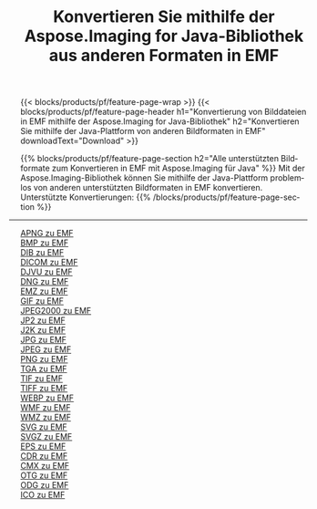﻿---
title: Konvertieren Sie mithilfe der Aspose.Imaging for Java-Bibliothek aus anderen Formaten in EMF 
weight: 3920
url: /de/java/conversion/to/emf 
lang: de
langdirlevel: 2
locales: zh-hans,ja,it,ru,de,es,fr,nl,id,lt,pl,pt,vi,tr,ko,zh-hant,ar,hi,th,sv,cs,uk,he
description: Mit Aspose.Imaging können Sie mithilfe von Java aus anderen Formaten in EMF konvertieren
---

{{< blocks/products/pf/feature-page-wrap >}}
{{< blocks/products/pf/feature-page-header h1="Konvertierung von Bilddateien in EMF mithilfe der Aspose.Imaging for Java-Bibliothek" h2="Konvertieren Sie mithilfe der Java-Plattform von anderen Bildformaten in EMF" downloadText="Download" >}}


{{% blocks/products/pf/feature-page-section  h2="Alle unterstützten Bildformate zum Konvertieren in EMF mit Aspose.Imaging für Java" %}}
Mit der Aspose.Imaging-Bibliothek können Sie mithilfe der Java-Plattform problemlos von anderen unterstützten Bildformaten in EMF konvertieren.
<br/>
Unterstützte Konvertierungen:
{{% /blocks/products/pf/feature-page-section %}}
<div class="container-fluid productfamilypage bg-gray">
    <div class="convertypes bg-gray agp-content section">
        <div class="container">
		<hr style="margin-left:-20px;"/>
		<div class="row other-converters">
		    <div class='col-md-2 other-converter remove-lp remove-rp'><a href="/imaging/de/java/conversion/apng-to-emf" >APNG zu EMF</a></div>
<div class='col-md-2 other-converter remove-lp remove-rp'><a href="/imaging/de/java/conversion/bmp-to-emf" >BMP zu EMF</a></div>
<div class='col-md-2 other-converter remove-lp remove-rp'><a href="/imaging/de/java/conversion/dib-to-emf" >DIB zu EMF</a></div>
<div class='col-md-2 other-converter remove-lp remove-rp'><a href="/imaging/de/java/conversion/dicom-to-emf" >DICOM zu EMF</a></div>
<div class='col-md-2 other-converter remove-lp remove-rp'><a href="/imaging/de/java/conversion/djvu-to-emf" >DJVU zu EMF</a></div>
<div class='col-md-2 other-converter remove-lp remove-rp'><a href="/imaging/de/java/conversion/dng-to-emf" >DNG zu EMF</a></div>
<div class='col-md-2 other-converter remove-lp remove-rp'><a href="/imaging/de/java/conversion/emz-to-emf" >EMZ zu EMF</a></div>
<div class='col-md-2 other-converter remove-lp remove-rp'><a href="/imaging/de/java/conversion/gif-to-emf" >GIF zu EMF</a></div>
<div class='col-md-2 other-converter remove-lp remove-rp'><a href="/imaging/de/java/conversion/jpeg2000-to-emf" >JPEG2000 zu EMF</a></div>
<div class='col-md-2 other-converter remove-lp remove-rp'><a href="/imaging/de/java/conversion/jp2-to-emf" >JP2 zu EMF</a></div>
<div class='col-md-2 other-converter remove-lp remove-rp'><a href="/imaging/de/java/conversion/j2k-to-emf" >J2K zu EMF</a></div>
<div class='col-md-2 other-converter remove-lp remove-rp'><a href="/imaging/de/java/conversion/jpg-to-emf" >JPG zu EMF</a></div>
<div class='col-md-2 other-converter remove-lp remove-rp'><a href="/imaging/de/java/conversion/jpeg-to-emf" >JPEG zu EMF</a></div>
<div class='col-md-2 other-converter remove-lp remove-rp'><a href="/imaging/de/java/conversion/png-to-emf" >PNG zu EMF</a></div>
<div class='col-md-2 other-converter remove-lp remove-rp'><a href="/imaging/de/java/conversion/tga-to-emf" >TGA zu EMF</a></div>
<div class='col-md-2 other-converter remove-lp remove-rp'><a href="/imaging/de/java/conversion/tif-to-emf" >TIF zu EMF</a></div>
<div class='col-md-2 other-converter remove-lp remove-rp'><a href="/imaging/de/java/conversion/tiff-to-emf" >TIFF zu EMF</a></div>
<div class='col-md-2 other-converter remove-lp remove-rp'><a href="/imaging/de/java/conversion/webp-to-emf" >WEBP zu EMF</a></div>
<div class='col-md-2 other-converter remove-lp remove-rp'><a href="/imaging/de/java/conversion/wmf-to-emf" >WMF zu EMF</a></div>
<div class='col-md-2 other-converter remove-lp remove-rp'><a href="/imaging/de/java/conversion/wmz-to-emf" >WMZ zu EMF</a></div>
<div class='col-md-2 other-converter remove-lp remove-rp'><a href="/imaging/de/java/conversion/svg-to-emf" >SVG zu EMF</a></div>
<div class='col-md-2 other-converter remove-lp remove-rp'><a href="/imaging/de/java/conversion/svgz-to-emf" >SVGZ zu EMF</a></div>
<div class='col-md-2 other-converter remove-lp remove-rp'><a href="/imaging/de/java/conversion/eps-to-emf" >EPS zu EMF</a></div>
<div class='col-md-2 other-converter remove-lp remove-rp'><a href="/imaging/de/java/conversion/cdr-to-emf" >CDR zu EMF</a></div>
<div class='col-md-2 other-converter remove-lp remove-rp'><a href="/imaging/de/java/conversion/cmx-to-emf" >CMX zu EMF</a></div>
<div class='col-md-2 other-converter remove-lp remove-rp'><a href="/imaging/de/java/conversion/otg-to-emf" >OTG zu EMF</a></div>
<div class='col-md-2 other-converter remove-lp remove-rp'><a href="/imaging/de/java/conversion/odg-to-emf" >ODG zu EMF</a></div>
<div class='col-md-2 other-converter remove-lp remove-rp'><a href="/imaging/de/java/conversion/ico-to-emf" >ICO zu EMF</a></div>
                </div>
        </div>
    </div>
</div>
<br/>

